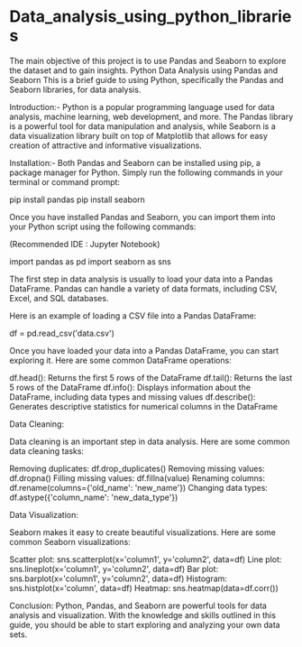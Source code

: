 # Data_analysis_using_python_libraries
The main objective of this project is to use Pandas and Seaborn to explore the dataset and to gain insights.
Python Data Analysis using Pandas and Seaborn
This is a brief guide to using Python, specifically the Pandas and Seaborn libraries, for data analysis.

Introduction:-
Python is a popular programming language used for data analysis, machine learning, web development, and more. The Pandas library is a powerful tool for data manipulation and analysis, while Seaborn is a data visualization library built on top of Matplotlib that allows for easy creation of attractive and informative visualizations.

Installation:-
Both Pandas and Seaborn can be installed using pip, a package manager for Python. Simply run the following commands in your terminal or command prompt:

pip install pandas
pip install seaborn

Once you have installed Pandas and Seaborn, you can import them into your Python script using the following commands:

(Recommended IDE : Jupyter Notebook)

import pandas as pd
import seaborn as sns

The first step in data analysis is usually to load your data into a Pandas DataFrame. Pandas can handle a variety of data formats, including CSV, Excel, and SQL databases.

Here is an example of loading a CSV file into a Pandas DataFrame:


df = pd.read_csv('data.csv')

Once you have loaded your data into a Pandas DataFrame, you can start exploring it. Here are some common DataFrame operations:

df.head(): Returns the first 5 rows of the DataFrame
df.tail(): Returns the last 5 rows of the DataFrame
df.info(): Displays information about the DataFrame, including data types and missing values
df.describe(): Generates descriptive statistics for numerical columns in the DataFrame

Data Cleaning:

Data cleaning is an important step in data analysis. Here are some common data cleaning tasks:

Removing duplicates: df.drop_duplicates()
Removing missing values: df.dropna()
Filling missing values: df.fillna(value)
Renaming columns: df.rename(columns={'old_name': 'new_name'})
Changing data types: df.astype({'column_name': 'new_data_type'})

Data Visualization:

Seaborn makes it easy to create beautiful visualizations. Here are some common Seaborn visualizations:

Scatter plot: sns.scatterplot(x='column1', y='column2', data=df)
Line plot: sns.lineplot(x='column1', y='column2', data=df)
Bar plot: sns.barplot(x='column1', y='column2', data=df)
Histogram: sns.histplot(x='column', data=df)
Heatmap: sns.heatmap(data=df.corr())

Conclusion:
Python, Pandas, and Seaborn are powerful tools for data analysis and visualization. With the knowledge and skills outlined in this guide, you should be able to start exploring and analyzing your own data sets.
